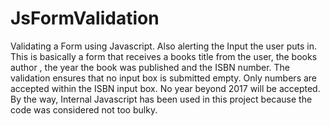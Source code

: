 # JsFormValidation
Validating a Form using Javascript. Also alerting the Input the user puts in. 
This is basically a form that receives a books title from the user, the books author , the year the book was published and the ISBN number.
The validation ensures that no input box is submitted empty.
Only numbers are accepted within the ISBN input box.
No year beyond 2017 will be accepted.
By the way, Internal Javascript has been used in this project because the code was considered not too bulky.

